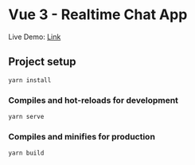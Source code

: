 # Vue 3 - Realtime Chat App

Live Demo: [Link](https://vue-chat-app-27d21.web.app/)

## Project setup

```
yarn install
```

### Compiles and hot-reloads for development

```
yarn serve
```

### Compiles and minifies for production

```
yarn build
```
